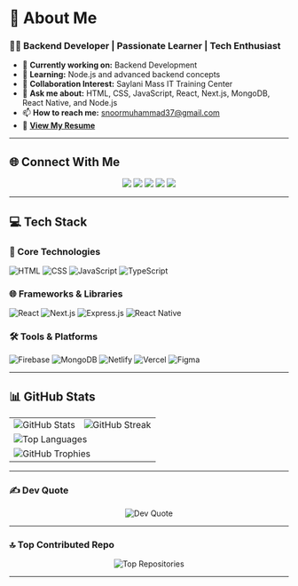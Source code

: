 # 💫 About Me  
### 👨‍💻 Backend Developer | Passionate Learner | Tech Enthusiast  
- 🔭 **Currently working on:** Backend Development  
- 🌱 **Learning:** Node.js and advanced backend concepts  
- 👯 **Collaboration Interest:** Saylani Mass IT Training Center  
- 💬 **Ask me about:** HTML, CSS, JavaScript, React, Next.js, MongoDB, React Native, and Node.js  
- 📫 **How to reach me:** snoormuhammad37@gmail.com  
- 📄 [**View My Resume**](#)  

---

## 🌐 Connect With Me  
<div align="center">
<a href="https://discord.gg/sajid220490"><img src="https://img.shields.io/badge/Discord-5865F2?style=for-the-badge&logo=discord&logoColor=white" /></a>  
<a href="https://facebook.com/sajidnoormuhammad1"><img src="https://img.shields.io/badge/Facebook-1877F2?style=for-the-badge&logo=facebook&logoColor=white" /></a>  
<a href="https://instagram.com/sk9408899"><img src="https://img.shields.io/badge/Instagram-E4405F?style=for-the-badge&logo=instagram&logoColor=white" /></a>  
<a href="https://linkedin.com/in/sajidnoormuhammad97b059204"><img src="https://img.shields.io/badge/LinkedIn-0A66C2?style=for-the-badge&logo=linkedin&logoColor=white" /></a>  
<a href="https://tiktok.com/@sajidnoor0314"><img src="https://img.shields.io/badge/TikTok-000000?style=for-the-badge&logo=tiktok&logoColor=white" /></a>  
</div>  

---

## 💻 Tech Stack  
### 🌟 Core Technologies  
<div align="left">
  <img src="https://skillicons.dev/icons?i=html" alt="HTML" />
  <img src="https://skillicons.dev/icons?i=css" alt="CSS" />
  <img src="https://skillicons.dev/icons?i=js" alt="JavaScript" />
  <img src="https://skillicons.dev/icons?i=ts" alt="TypeScript" />
</div>

### 🌐 Frameworks & Libraries  
<div align="left">
  <img src="https://skillicons.dev/icons?i=react" alt="React" />
  <img src="https://skillicons.dev/icons?i=nextjs" alt="Next.js" />
  <img src="https://skillicons.dev/icons?i=express" alt="Express.js" />
  <img src="https://skillicons.dev/icons?i=reactnative" alt="React Native" />
</div>

### 🛠️ Tools & Platforms  
<div align="left">
  <img src="https://skillicons.dev/icons?i=firebase" alt="Firebase" />
  <img src="https://skillicons.dev/icons?i=mongodb" alt="MongoDB" />
  <img src="https://skillicons.dev/icons?i=netlify" alt="Netlify" />
  <img src="https://skillicons.dev/icons?i=vercel" alt="Vercel" />
  <img src="https://skillicons.dev/icons?i=figma" alt="Figma" />
</div>

---

## 📊 GitHub Stats  
<div align="center">
  <table>
    <tr>
      <td>
        <img src="https://github-readme-stats.vercel.app/api?username=sajidnoormuhammad&theme=tokyonight&hide_border=false&include_all_commits=true&count_private=true" alt="GitHub Stats" />  
      </td>
      <td>
        <img src="https://github-readme-streak-stats.herokuapp.com/?user=sajidnoormuhammad&theme=tokyonight&hide_border=false" alt="GitHub Streak" />  
      </td>
    </tr>
    <tr>
      <td colspan="2">
        <img src="https://github-readme-stats.vercel.app/api/top-langs/?username=sajidnoormuhammad&theme=tokyonight&hide_border=false&include_all_commits=true&count_private=true&layout=compact" alt="Top Languages" />  
      </td>
    </tr>
    <tr>
      <td colspan="2">
        <img src="https://github-profile-trophy.vercel.app/?username=sajidnoormuhammad&theme=tokyonight&no-frame=false&margin-w=15&margin-h=15&row=1" alt="GitHub Trophies" />
      </td>
    </tr>
  </table>
</div>

---

### ✍️ Dev Quote  
<div align="center">
  <img src="https://quotes-github-readme.vercel.app/api?type=horizontal&theme=tokyonight" alt="Dev Quote" />
</div>  

---

### 🔝 Top Contributed Repo  
<div align="center">
  <img src="https://github-contributor-stats.vercel.app/api?username=sajidnoormuhammad&limit=5&theme=tokyonight&combine_all_yearly_contributions=true" alt="Top Repositories" />
</div>  

---

<!-- Designed with ❤️ using GPRM ( https://gprm.itsvg.in ) -->
